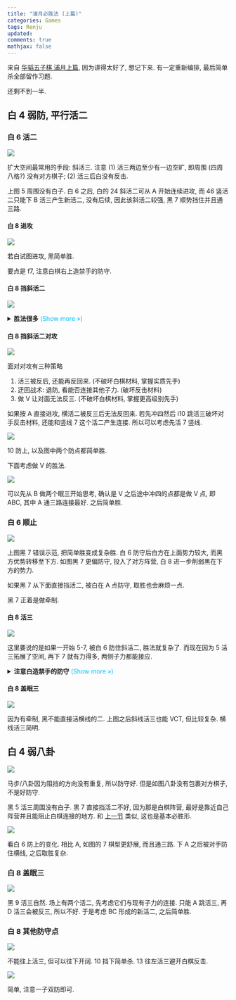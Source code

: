 ```yaml
---
title: "浦月必胜法 (上篇)"
categories: Games
tags: Renju
updated: 
comments: true
mathjax: false
---
```


来自 [华韬五子棋 浦月上篇](https://www.bilibili.com/video/BV1wS4y1D7uT), 因为讲得太好了, 想记下来. 有一定重新编排, 最后简单杀全部留作习题. 

还剩不到一半.

<!-- more -->

## 白 4 弱防, 平行活二

### 白 6 活二

![](https://shiina18.github.io/assets/posts/images/517633910220645.png)

扩大空间最常用的手段: 斜活三. 注意 (1) 活三两边至少有一边空旷, 即周围 (四周八格?) 没有对方棋子; (2) 活三后白没有反击. 

上图 5 周围没有白子. 白 6 之后, 白的 24 斜活二可从 A 开始连续进攻, 而 46 竖活二只能下 B 活三产生新活二, 没有后续, 因此该斜活二较强, 黑 7 顺势挡住并且通三路.

#### 白 8 进攻

![](https://shiina18.github.io/assets/posts/images/582092912239071.png)

若白试图进攻, 黑简单胜. 

要点是 f7, 注意白棋右上造禁手的防守.

#### 白 8 挡斜活二

![](https://shiina18.github.io/assets/posts/images/177803113226938.png)

<details><summary><b>胜法很多</b><font color="deepskyblue"> (Show more &raquo;)</font></summary>
<p><img alt="" src="https://shiina18.github.io/assets/posts/images/486704113247104.png" /></p>
<p>一路简明胜法, 11 两头蛇 (两个竖活二使得两个方向都能四三). 注意白防下的反四.</p></details>

#### 白 8 挡斜活二对攻

![](https://shiina18.github.io/assets/posts/images/463175213239773.png)

面对对攻有三种策略

1. 活三被反后, 还能再反回来. (不破坏白棋材料, 掌握实质先手)
2. 迂回战术: 退防, 看能否连接其他子力. (破坏反击材料)
3. 做 V 让对面无法反三. (不破坏白棋材料, 掌握更高级别先手)

如果按 A 直接进攻, 横活二被反三后无法反回来. 若先冲四然后 i10 跳活三破坏对手反击材料, 还能和竖线 7 这个活二产生连接. 所以可以考虑先活 7 竖线.

![](https://shiina18.github.io/assets/posts/images/409064615220645.png)

10 防上, 以及图中两个防点都简单胜.

下面考虑做 V 的胜法.

![](https://shiina18.github.io/assets/posts/images/119560716226938.png)

可以先从 B 做两个眠三开始思考, 确认是 V 之后途中冲四的点都是做 V 点, 即 ABC, 其中 A 通三路连接最好. 之后简单胜.

### 白 6 顺止

![](https://shiina18.github.io/assets/posts/images/147821816239773.png)

上图黑 7 错误示范, 把简单胜变成复杂胜. 白 6 防守后白方在上面势力较大, 而黑方优势转移至下方. 如图黑 7 更偏防守, 投入了对方阵营, 白 8 进一步削弱黑在下方的势力.

如果黑 7 从下面直接挡活二, 被白在 A 点防守, 取胜也会麻烦一点.

黑 7 正着是做牵制.

#### 白 8 活三

![](https://shiina18.github.io/assets/posts/images/335125916236328.png)

这里要说的是如果一开始 5-7, 被白 6 防住斜活二, 胜法就复杂了. 而现在因为 5 活三拓展了空间, 再下 7 就有力得多, 两侧子力都能接应.

<details><summary><b>注意白造禁手的防守</b><font color="deepskyblue"> (Show more &raquo;)</font></summary>
<p><img alt="" src="https://shiina18.github.io/assets/posts/images/557630817232082.png" /></p></details>

#### 白 8 盖眠三

![](https://shiina18.github.io/assets/posts/images/593942317249962.png)

因为有牵制, 黑不能直接活横线的二. 上图之后斜线活三也能 VCT, 但比较复杂. 横线活三简明.

## 白 4 弱八卦

![](https://shiina18.github.io/assets/posts/images/18544509220646.png)

马步/八卦因为阻挡的方向没有重复, 所以防守好. 但是如图八卦没有包裹对方棋子, 不是好防守.

黑 5 活三周围没有白子. 黑 7 直接挡活二不好, 因为那是白棋阵营, 最好是靠近自己阵营并且能阻止白棋连接的地方. 和 [上一节](#白-8-挡斜活二对攻) 类似, 这也是基本必胜形.

![](https://shiina18.github.io/assets/posts/images/29434909239072.png)

看白 6 防上的变化. 相比 A, 如图的 7 棋型更舒展, 而且通三路. 下 A 之后被对手防住横线, 之后取胜复杂.

### 白 8 盖眠三

![](https://shiina18.github.io/assets/posts/images/218603910236329.png)

黑 9 活三自然. 场上有两个活二, 先考虑它们与现有子力的连接. 只能 A 跳活三, 再 D 活三会被反三, 所以不好. 于是考虑 BC 形成的新活二, 之后简单胜.

### 白 8 其他防守点

![](https://shiina18.github.io/assets/posts/images/515553910232083.png)

不能往上活三, 但可以往下开阔. 10 挡下简单杀. 13 往左活三避开白棋反击.

![](https://shiina18.github.io/assets/posts/images/329554010249963.png)

简单, 注意一子双防即可.